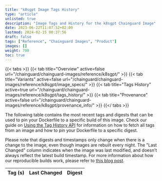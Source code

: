 ```yaml
---
title: "k8sgpt Image Tags History"
type: "article"
unlisted: true
description: "Image Tags and History for the k8sgpt Chainguard Image"
date: 2023-06-22T11:07:52+02:00
lastmod: 2024-02-15 00:37:56
draft: false
tags: ["Reference", "Chainguard Images", "Product"]
images: []
weight: 700
toc: true
---
```


{{< tabs >}}
{{< tab title="Overview" active=false url="/chainguard/chainguard-images/reference/k8sgpt/" >}}
{{< tab title="Variants" active=false url="/chainguard/chainguard-images/reference/k8sgpt/image_specs/" >}}
{{< tab title="Tags History" active=true url="/chainguard/chainguard-images/reference/k8sgpt/tags_history/" >}}
{{< tab title="Provenance" active=false url="/chainguard/chainguard-images/reference/k8sgpt/provenance_info/" >}}
{{</ tabs >}}

The following table contains the most recent tags and digests that can be used to pin your Dockerfile to a specific build of this image. Check our guide on [Using the Tag History API](/chainguard/chainguard-images/using-the-tag-history-api/) for information on how to fetch all tags from an image and how to pin your Dockerfile to a specific digest.

Please note that digests and timestamps only change when there is a change to the image, even though images are rebuilt every night. The "Last Changed" column indicates when the image was last modified, and doesn't always reflect the latest build timestamp. For more information about how our reproducible builds work, please refer to [this blog post](https://www.chainguard.dev/unchained/reproducing-chainguards-reproducible-image-builds).

| Tag (s) | Last Changed | Digest |
|---------|--------------|--------|

